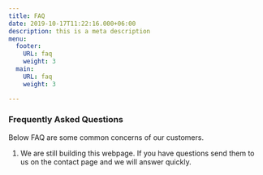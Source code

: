 ```yaml
---
title: FAQ
date: 2019-10-17T11:22:16.000+06:00
description: this is a meta description
menu:
  footer:
    URL: faq
    weight: 3
  main:
    URL: faq
    weight: 3

---
```

### Frequently Asked Questions

Below FAQ are some common concerns of our customers.

1. We are still building this webpage.  If you have questions send them to us on the contact page and we will answer quickly.